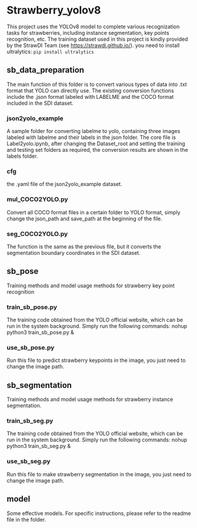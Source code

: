 # Strawberry_yolov8
This project uses the YOLOv8 model to complete various recognization tasks for strawberries, including instance segmentation, key points recognition, etc.
The training dataset used in this project is kindly provided by the StrawDI Team (see https://strawdi.github.io/).
you need to install ultralytics:
`pip install ultralytics`

## sb_data_preparation
The main function of this folder is to convert various types of data into .txt format that YOLO can directly use. 
The existing conversion functions include the .json format labeled with LABELME and the COCO format included in the SDI dataset.

### json2yolo_example
A sample folder for converting labelme to yolo, containing three images labeled with labelme and their labels in the json folder.
The core file is Label2yolo.ipynb, after changing the Dataset_root and setting the training and testing set folders as required, the conversion results are shown in the labels folder.

### cfg
the .yaml file of the  json2yolo_example dataset.

### mul_COCO2YOLO.py
Convert all COCO format files in a certain folder to YOLO format, simply change the json_path and save_path at the beginning of the file.

### seg_COCO2YOLO.py
The function is the same as the previous file, but it converts the segmentation boundary coordinates in the SDI dataset.

## sb_pose
Training methods and model usage methods for strawberry key point recognition

### train_sb_pose.py
The training code obtained from the YOLO official website, which can be run in the system background.
Simply run the following commands: nohup python3 train_sb_pose.py &

### use_sb_pose.py
Run this file to predict strawberry keypoints in the image, you just need to change the image path.

## sb_segmentation
Training methods and model usage methods for strawberry instance segmentation.

### train_sb_seg.py
The training code obtained from the YOLO official website, which can be run in the system background.
Simply run the following commands: nohup python3 train_sb_seg.py &

### use_sb_seg.py
Run this file to make strawberry segmentation in the image, you just need to change the image path.

## model
Some effective models.
For specific instructions, please refer to the readme file in the folder.
